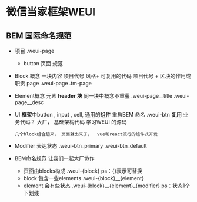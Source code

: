 # 微信当家框架WEUI

## BEM 国际命名规范

- 项目 .weui-page
    - button 页面
规范 
- Block 概念
    一块内容  项目代号 风格+ 可复用的代码
    项目代号 + 区块的作用或职责 page
    .weui-page
    .tm-page
- Element概念
    元素  __header
        块__
    同一块中概念不重叠
    .weui-page__title
    .weui-page__desc
- UI **框架**中button , input , cell, 通用的**组件**
      重启BEM 命名
      .weui-btn  **复用**
      业务代码？
      大厂，
      基础架构代码  学习WEUI 的源码

      几个block组合起来， 页面就出来了，  vue和react流行的组件式开发
- Modifier
      表达状态
      .weui-btn_primary
      .weui-btn_default
- BEM命名规范 让我们一起大厂协作
    - 页面由blocks构成 .weui-{block}       ps：{}表示可替换
    - block 包含一些elements  .weui-{block}__{element}
    - element 会有些状态
        .weui-{block}__{element}_{modifier}   ps：状态1个下划线